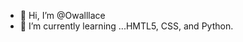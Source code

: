 - 👋 Hi, I’m @Owalllace
- 🌱 I’m currently learning ...HMTL5, CSS, and Python.

<!---
Owalllace/Owalllace is a ✨ special ✨ repository because its `README.md` (this file) appears on your GitHub profile.
You can click the Preview link to take a look at your changes.
--->
